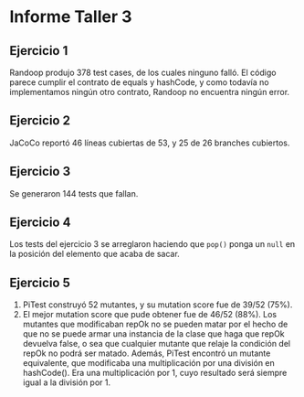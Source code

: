 # Informe Taller 3

## Ejercicio 1
Randoop produjo 378 test cases, de los cuales ninguno falló. El código parece cumplir el contrato de equals y hashCode, y como todavía no implementamos ningún otro contrato, Randoop no encuentra ningún error.

## Ejercicio 2
JaCoCo reportó 46 líneas cubiertas de 53, y 25 de 26 branches cubiertos.

## Ejercicio 3
Se generaron 144 tests que fallan.

## Ejercicio 4

Los tests del ejercicio 3 se arreglaron haciendo que `pop()`
ponga un `null` en la posición del elemento que acaba de sacar.


## Ejercicio 5
1. PiTest construyó 52 mutantes, y su mutation score fue de 39/52 (75%).
2. El mejor mutation score que pude obtener fue de 46/52 (88%). Los mutantes
que modificaban repOk no se pueden matar por el hecho de que no se puede armar
una instancia de la clase que haga que repOk devuelva false, o sea que cualquier
mutante que relaje la condición del repOk no podrá ser matado. Además, PiTest encontró
un mutante equivalente, que modificaba una multiplicación por una división
en hashCode(). Era una multiplicación por 1, cuyo resultado será siempre igual a la
división por 1.
